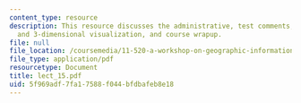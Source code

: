 ```yaml
---
content_type: resource
description: This resource discusses the administrative, test comments, Terrain Modeling
  and 3-dimensional visualization, and course wrapup.
file: null
file_location: /coursemedia/11-520-a-workshop-on-geographic-information-systems-fall-2005/5f969adf7fa17588f044bfdbafeb8e18_lect_15.pdf
file_type: application/pdf
resourcetype: Document
title: lect_15.pdf
uid: 5f969adf-7fa1-7588-f044-bfdbafeb8e18
---
```

